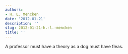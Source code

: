```yaml
---
authors:
- H. L. Mencken
date: '2012-01-21'
description: ''
slug: 2012-01-21-h.-l.-mencken
title: ''
---
```

A professor must have a theory as a dog must have fleas.



